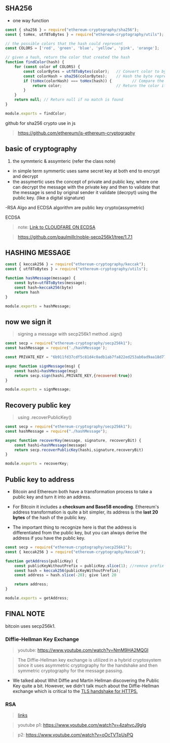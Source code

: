 ## SHA256
- one way function
```js
const { sha256 } = require("ethereum-cryptography/sha256");
const { toHex, utf8ToBytes } = require("ethereum-cryptography/utils");

// the possible colors that the hash could represent
const COLORS = ['red', 'green', 'blue', 'yellow', 'pink', 'orange'];

// given a hash, return the color that created the hash
function findColor(hash) {
    for (const color of COLORS) {
        const colorBytes = utf8ToBytes(color);   // Convert color to bytes
        const colorHash = sha256(colorBytes);    // Hash the byte representation
        if (toHex(colorHash) === toHex(hash)) {         // Compare the hash with the given hash
            return color;                        // Return the color if it matches
        }
    }
    return null; // Return null if no match is found
}

module.exports = findColor;

```
github for sha256 crypto use in js
>https://github.com/ethereum/js-ethereum-cryptography
## basic of cryptography
1. the symmteric & assymteric (refer the class note)
- in simple term symmertic uses same secret key at both end to encrypt and decrypt
- the assymertic uses the concept of private and public key, 
where one can decrypt the message with the private key and then to validate that the message is send by original sender it validate (decrpyt) using the public key.
(like a digital signature)

-RSA Algo and ECDSA algorithm are public key crypto(assymetric)

ECDSA
> note: [Link to CLOUDFARE ON ECDSA](https://blog.cloudflare.com/ecdsa-the-digital-signature-algorithm-of-a-better-internet/)

>https://github.com/paulmillr/noble-secp256k1/tree/1.7.1
## HASHING MESSAGE
```js
const { keccak256 } = require("ethereum-cryptography/keccak");
const { utf8ToBytes } = require("ethereum-cryptography/utils");

function hashMessage(message) {
    const byte=utf8ToBytes(message);
    const hash=keccak256(byte)
    return hash
}

module.exports = hashMessage;
```

## now we sign it 
>signing a message with secp256k1
>method .sign()
```js
const secp = require("ethereum-cryptography/secp256k1");
const hashMessage = require('./hashMessage');

const PRIVATE_KEY = "6b911fd37cdf5c81d4c0adb1ab7fa822ed253ab0ad9aa18d77257c88b29b718e";

async function signMessage(msg) {
    const hashi=hashMessage(msg)
    return secp.sign(hashi,PRIVATE_KEY,{recovered:true})
}

module.exports = signMessage;
```

## Recovery public key
>using .recoverPublicKey()
```js
const secp = require("ethereum-cryptography/secp256k1");
const hashMessage = require("./hashMessage");

async function recoverKey(message, signature, recoveryBit) {
    const hashi=hashMessage(message)
    return secp.recoverPublicKey(hashi,signature,recoveryBit)
}

module.exports = recoverKey;
```

## Public key to address
- Bitcoin and Ethereum both have a transformation process to take a public key and turn it into an address.
- For Bitcoin it includes a **checksum and Base58 encoding**. Ethereum's address transformation is quite a bit simpler, its address is the **last 20 bytes** of the hash of the public key.

- The important thing to recognize here is that the address is differentiated from the public key, but you can always derive the address if you have the public key.

```js
const secp = require("ethereum-cryptography/secp256k1");
const { keccak256 } = require("ethereum-cryptography/keccak");

function getAddress(publicKey) {
    const publicKeyWithoutPrefix = publicKey.slice(1); //remove prefix
    const hash = keccak256(publicKeyWithoutPrefix);
    const address = hash.slice(-20); give last 20

    return address;
}

module.exports = getAddress;
```

## FINAL NOTE
bitcoin uses secp256k1.
### Diffie-Hellman Key Exchange
>youtube: https://www.youtube.com/watch?v=NmM9HA2MQGI

>The Diffie-Hellman key exchange is utilized in a hybrid cryptosystem since it uses asymmetric cryptography for the handshake and then symmetric cryptography for the message passing.
  - We talked about Whit Diffie and Martin Hellman discovering the Public Key quite a bit. However, we didn't talk much about the Diffie-Hellman exchange which is critical to the [TLS handshake for HTTPS.](https://security.stackexchange.com/questions/41205/diffie-hellman-and-its-tls-ssl-usage/41226#41226)

###  RSA
>[links](https://cryptobook.nakov.com/digital-signatures/rsa-signatures)

>youtube p1: https://www.youtube.com/watch?v=4zahvcJ9glg

>p2: https://www.youtube.com/watch?v=oOcTVTpUsPQ